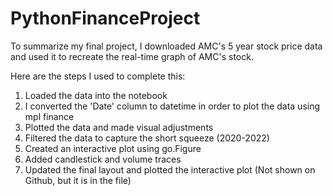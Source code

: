 # PythonFinanceProject

To summarize my final project, I downloaded AMC's 5 year stock price data and used it to recreate the real-time graph of AMC's stock. 

Here are the steps I used to complete this:
1. Loaded the data into the notebook
2. I converted the 'Date' column to datetime in order to plot the data using mpl finance
3. Plotted the data and made visual adjustments
4. Filtered the data to capture the short squeeze (2020-2022)
5. Created an interactive plot using go.Figure
6. Added candlestick and volume traces
7. Updated the final layout and plotted the interactive plot (Not shown on Github, but it is in the file)
